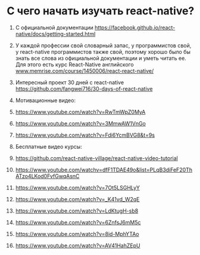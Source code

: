 # C чего начать изучать react-native?

1. С официальной документации https://facebook.github.io/react-native/docs/getting-started.html
2. У каждой профессии свой словарный запас, у программистов свой, у react-native программистов также свой, поэтому хорошо было бы знать все слова из официальной документации и уметь читать ее. Для этого есть курс React-Native английского www.memrise.com/course/1450006/react-react-native/
3. Интересный проект 30 дней с react-native  https://github.com/fangwei716/30-days-of-react-native
4. Мотивационные видео:
  1. https://www.youtube.com/watch?v=RwTmWpZ0MyA
  2. https://www.youtube.com/watch?v=3MmwAW1VnGo
  3. https://www.youtube.com/watch?v=Fdi6YcmBVG8&t=9s

5. Бесплатные видео курсы:
  1. https://github.com/react-native-village/react-native-video-tutorial
  2. https://www.youtube.com/watchv=dfF1TDAE49o&list=PLqB3diFeF20ThATzo4LKod0FvfGwqAsnC
  3. https://www.youtube.com/watch?v=7Ot5LSGHLyY
  4. https://www.youtube.com/watch?v=_K41vd_W2qE
  5. https://www.youtube.com/watch?v=LdKtugH-sb8
  6. https://www.youtube.com/watch?v=6ZnfsJ6mM5c
  7. https://www.youtube.com/watch?v=8id-MphYTAo
  8. https://www.youtube.com/watch?v=AV41HahZEpU
